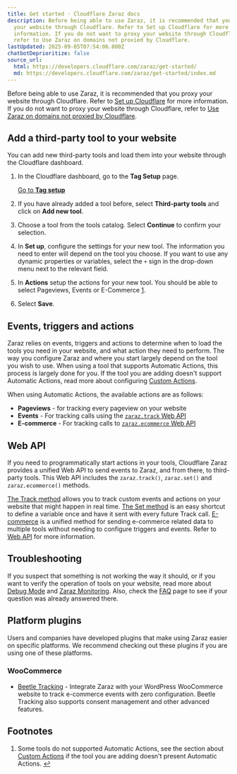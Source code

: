 ```yaml
---
title: Get started · Cloudflare Zaraz docs
description: Before being able to use Zaraz, it is recommended that you proxy
  your website through Cloudflare. Refer to Set up Cloudflare for more
  information. If you do not want to proxy your website through Cloudflare,
  refer to Use Zaraz on domains not proxied by Cloudflare.
lastUpdated: 2025-09-05T07:54:06.000Z
chatbotDeprioritize: false
source_url:
  html: https://developers.cloudflare.com/zaraz/get-started/
  md: https://developers.cloudflare.com/zaraz/get-started/index.md
---
```


Before being able to use Zaraz, it is recommended that you proxy your website through Cloudflare. Refer to [Set up Cloudflare](https://developers.cloudflare.com/fundamentals/account/) for more information. If you do not want to proxy your website through Cloudflare, refer to [Use Zaraz on domains not proxied by Cloudflare](https://developers.cloudflare.com/zaraz/advanced/domains-not-proxied/).

## Add a third-party tool to your website

You can add new third-party tools and load them into your website through the Cloudflare dashboard.

1. In the Cloudflare dashboard, go to the **Tag Setup** page.

   [Go to **Tag setup**](https://dash.cloudflare.com/?to=/:account/tag-management/zaraz)

2. If you have already added a tool before, select **Third-party tools** and click on **Add new tool**.

3. Choose a tool from the tools catalog. Select **Continue** to confirm your selection.

4. In **Set up**, configure the settings for your new tool. The information you need to enter will depend on the tool you choose. If you want to use any dynamic properties or variables, select the `+` sign in the drop-down menu next to the relevant field.

5. In **Actions** setup the actions for your new tool. You should be able to select Pageviews, Events or E-Commerce [1](#user-content-fn-1).

6. Select **Save**.

## Events, triggers and actions

Zaraz relies on events, triggers and actions to determine when to load the tools you need in your website, and what action they need to perform. The way you configure Zaraz and where you start largely depend on the tool you wish to use. When using a tool that supports Automatic Actions, this process is largely done for you. If the tool you are adding doesn't support Automatic Actions, read more about configuring [Custom Actions](https://developers.cloudflare.com/zaraz/custom-actions).

When using Automatic Actions, the available actions are as follows:

* **Pageviews** - for tracking every pageview on your website
* **Events** - For tracking calls using the [`zaraz.track` Web API](https://developers.cloudflare.com/zaraz/web-api/track)
* **E-commerce** - For tracking calls to [`zaraz.ecommerce` Web API](https://developers.cloudflare.com/zaraz/web-api/ecommerce)

## Web API

If you need to programmatically start actions in your tools, Cloudflare Zaraz provides a unified Web API to send events to Zaraz, and from there, to third-party tools. This Web API includes the `zaraz.track()`, `zaraz.set()` and `zaraz.ecommerce()` methods.

[The Track method](https://developers.cloudflare.com/zaraz/web-api/track/) allows you to track custom events and actions on your website that might happen in real time. [The Set method](https://developers.cloudflare.com/zaraz/web-api/set/) is an easy shortcut to define a variable once and have it sent with every future Track call. [E-commerce](https://developers.cloudflare.com/zaraz/web-api/ecommerce/) is a unified method for sending e-commerce related data to multiple tools without needing to configure triggers and events. Refer to [Web API](https://developers.cloudflare.com/zaraz/web-api/) for more information.

## Troubleshooting

If you suspect that something is not working the way it should, or if you want to verify the operation of tools on your website, read more about [Debug Mode](https://developers.cloudflare.com/zaraz/web-api/debug-mode/) and [Zaraz Monitoring](https://developers.cloudflare.com/zaraz/monitoring/). Also, check the [FAQ](https://developers.cloudflare.com/zaraz/faq/) page to see if your question was already answered there.

## Platform plugins

Users and companies have developed plugins that make using Zaraz easier on specific platforms. We recommend checking out these plugins if you are using one of these platforms.

### WooCommerce

* [Beetle Tracking](https://beetle-tracking.com/) - Integrate Zaraz with your WordPress WooCommerce website to track e-commerce events with zero configuration. Beetle Tracking also supports consent management and other advanced features.

## Footnotes

1. Some tools do not supported Automatic Actions, see the section about [Custom Actions](https://developers.cloudflare.com/zaraz/custom-actions) if the tool you are adding doesn't present Automatic Actions. [↩](#user-content-fnref-1)
